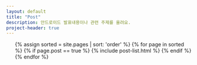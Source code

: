 ```yaml
---
layout: default
title: "Post"
description: 안드로이드 발표내용이나 관련 주제를 올려요.
project-header: true
---
```


<ul class="catalogue">
{% assign sorted = site.pages | sort: 'order' %}
{% for page in sorted %}
{% if page.post == true %}
{% include post-list.html %}
{% endif %}
{% endfor %}
</ul>
